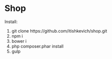 # Shop
<p>Install:</p>
<ol>
	<li>git clone https://github.com/itishkevich/shop.git</li>
	<li>npm i</li>
	<li>bower i</li>
	<li>php composer.phar install</li>
	<li>gulp</li>
</ol>